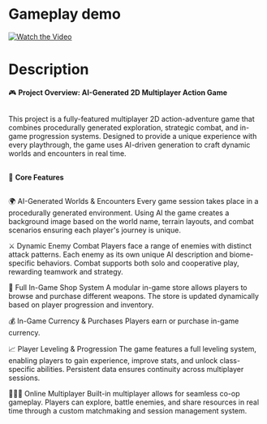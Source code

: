 # Gameplay demo

[![Watch the Video](https://img.youtube.com/vi/KlmLpVDpVlo/0.jpg)](https://youtu.be/KlmLpVDpVlo)


# Description

🎮 **Project Overview: AI-Generated 2D Multiplayer Action Game**
##
This project is a fully-featured multiplayer 2D action-adventure game that combines procedurally generated exploration, strategic combat, and in-game progression systems. Designed to provide a unique experience with every playthrough, the game uses AI-driven generation to craft dynamic worlds and encounters in real time.
##

🔧 **Core Features**
##
🌍 AI-Generated Worlds & Encounters
Every game session takes place in a procedurally generated environment. Using AI the game creates a background image based on the world name, terrain layouts, and combat scenarios ensuring each player's journey is unique.

⚔️ Dynamic Enemy Combat
Players face a range of enemies with distinct attack patterns. Each enemy as its own unique AI description and biome-specific behaviors. Combat supports both solo and cooperative play, rewarding teamwork and strategy.

🛒 Full In-Game Shop System
A modular in-game store allows players to browse and purchase different weapons. The store is updated dynamically based on player progression and inventory.

💰 In-Game Currency & Purchases
Players earn or purchase in-game currency. 

📈 Player Leveling & Progression
The game features a full leveling system, enabling players to gain experience, improve stats, and unlock class-specific abilities. Persistent data ensures continuity across multiplayer sessions.

🧑‍🤝‍🧑 Online Multiplayer
Built-in multiplayer allows for seamless co-op gameplay. Players can explore, battle enemies, and share resources in real time through a custom matchmaking and session management system.
